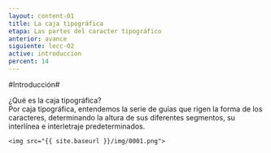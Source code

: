 ```yaml
---
layout: content-01
title: La caja tipográfica
etapa: Las partes del caracter tipográfico
anterior: avance
siguiente: lecc-02
active: introduccion
percent: 14
---
```


#Introducción#

<div class="col-md-5 extracto">
	¿Qué es la caja tipográfica?
</div>

<div class="col-md-7">
	Por caja tipográfica, entendemos la serie de guías que rigen la forma de los caracteres, determinando la altura de sus diferentes segmentos, su interlínea e interletraje predeterminados.

	<img src="{{ site.baseurl }}/img/0001.png">
</div>

<!--
<iframe class="video" width="100%" height="315" src="https://www.youtube.com/embed/gRjS1d3kSis" frameborder="0" allowfullscreen></iframe> 
-->